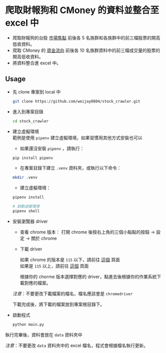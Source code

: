 # 爬取財報狗和 CMoney 的資料並整合至 excel 中

- 爬取財報狗的台股 [市場焦點](https://statementdog.com/market-trend) 前後各 5 名族群和各族群中的前三檔股票的開高低收資料。
- 爬取 CMoney 的 [資金流向](https://www.cmoney.tw/finance/f00018.aspx?o=1&o2=4) 前後各 10 名族群資料中的前三檔成交量的股票的開高低收資料。
- 將資料整合進 excel 中。

## Usage
- 先 clone 專案到 local 中
  ```bash
  git clone https://github.com/weijay0804/stock_crawler.git
  ```
- 進入到專案目錄
  ```bash
  cd stock_crawler
  ```
- 建立虛擬環境  
  範例是使用 `pipenv` 建立虛擬環境，如果習慣用其他方式安裝也可以  

  - 如果還沒安裝 `pipenv` ，請執行：
  ```bash
  pip install pipenv
  ```

  - 在專案目錄下建立 `.venv` 資料夾，或執行以下命令：
  ```bash
  mkdir .venv
  ```

  - 建立虛擬環境：
  ```bash
  pipenv install

  # 啟動虛擬環境
  pipenv shell
  ```

- 安裝瀏覽器 driver  

  - 查看 chrome 版本：
    打開 chrome 後按右上角的三個小點點的按鈕 -> 設定 -> 關於 chrome

  - 下載 driver
    
    如果 chrome 的版本是 `115` 以下，請前往 [這個](https://sites.google.com/chromium.org/driver/downloads?authuser=0) 頁面  
    如果是 `115` 以上，請前往 [這個](https://googlechromelabs.github.io/chrome-for-testing/) 頁面  

    根據你的 chorme 版本選擇對應的 driver，點進去後根據你的作業系統下載對應的檔案。

  *注意*：不要更改下載檔案的檔名，檔名應該會是 `chromedriver`

  下載完成後，將下載的檔案放到專案根目錄下。

- 啟動程式
  ```bash
  python main.py
  ```

執行完畢後，資料會放在 `data` 資料夾中

*注意*：不要更改 `data` 資料夾中的 excel 檔名，程式會根據檔名執行更新。
